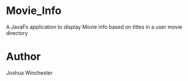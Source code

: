 Movie_Info
==========

A JavaFx application  to display Movie info based on titles in a user movie directory

Author
==========
Joshua Winchester
